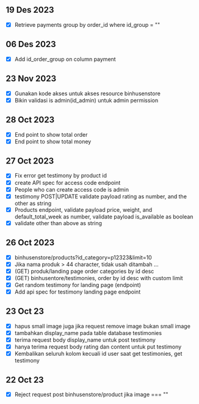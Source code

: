 
<!-- 
- [ ] Tidak boleh hapus category jika ada produk yang masih menggunakan produk tersebut
- [ ] Consider to return 1 image when request products
- [ ] Jangan boleh update paymet jika pembayaran > tagihan
- [ ] Try to update the password on unit testing, old password must be valid
- [ ] Jangan bolehkan update harga product jika produk sudah pernah dipesan
- [ ] Amankan end point/user/register
- [ ] Buat endpoint untuk mendapatkan nomor hp admin
- [ ] Create index on column my_report_base_item.last_used
- [ ] Create index on column my_report_base_report_file.periode
- [ ] Create index on column my_report_base_stock.parent
- [ ] Create index on column my_report_base_clock.parent
- [ ] Create index on column my_report_problem.tanggal_mulai
- [ ] Create index on column my_report_problem.supervisor_id
- [ ] Create index on column my_report_problem.warehouse_id
- [ ] Create index on column my_report_document.periode
- [ ] Check all critical endpoint and implement the access code request
- [ ] Periksa lagi event truncate table index di database
- [ ] endpoint untuk dapatkan order by group_id
- [ ] Endpoint to Retrieve payments that has group_id
- [ ] Create multiple order as group
  - [ ] Make sure that each order has same phone number (Throw error if not)
  - [ ] the group_id must be the smallest id
  - [ ] Inert the id group to payment list too
 -->

## 19 Des 2023
- [x] Retrieve payments group by order_id where id_group = ""

## 06 Des 2023
- [x] Add id_order_group on column payment

## 23 Nov 2023
- [x] Gunakan kode akses untuk akses resource binhusenstore
- [x] Bikin validasi is admin(id_admin) untuk admin permission

## 28 Oct 2023
- [x] End point to show total order
- [x] End point to show total money

## 27 Oct 2023
- [x] Fix error get testimony by product id
- [x] create API spec for access code endpoint
- [x] People who can create access code is admin
- [x] testimony POST|UPDATE validate payload rating as number, and the other as string
- [x] Products endpoint, validate payload price, weight, and default_total_week as number, validate payload is_available as boolean
- [x] validate other than above as string

## 26 Oct 2023
- [x] binhusenstore/products?id_category=p12323&limit=10
- [x] Jika nama produk > 44 character, tidak usah ditambah ...
- [x] (GET) produk/landing page order categories by id desc
- [x] (GET) binhusentore/testimonies, order by id desc with custom limit
- [x] Get random testimony for landing page (endpoint)
- [x] Add api spec for testimony landing page endpoint

## 23 Oct 23
- [x] hapus small image juga jika request remove image bukan small image
- [x] tambahkan display_name pada table database testimonies
- [x] terima request body display_name untuk post testimony
- [x] hanya terima request body rating dan content untuk put testimony
- [x] Kembalikan seluruh kolom kecuali id user saat get testimonies, get testimony

## 22 Oct 23

- [x] Reject request post binhusenstore/product jika image === ""